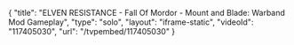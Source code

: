 {
    "title": "ELVEN RESISTANCE - Fall Of Mordor - Mount and Blade: Warband Mod Gameplay",
    "type": "solo",
    "layout": "iframe-static",
    "videoId": "117405030",
    "url": "\/tvpembed\/117405030"
}